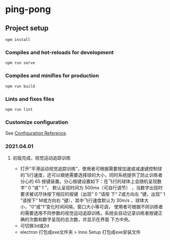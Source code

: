 # ping-pong

## Project setup
```
npm install
```

### Compiles and hot-reloads for development
```
npm run serve
```

### Compiles and minifies for production
```
npm run build
```

### Lints and fixes files
```
npm run lint
```

### Customize configuration
See [Configuration Reference](https://cli.vuejs.org/config/).


### 2021.04.01

1. 初版完成，视觉运动追踪训练

    - 打开“平滑运动视觉追踪训练”，使用者可根据需要按加速或减速键控制球
          的飞行速度，还可以根绝需要选择球的大小，同时系统提供了防止训练者分心的
          65 按键装置。分心按键设置如下：在飞行的球体上会随机呈现数字“ 0 ”或“ 1
          ”， 默认呈现时间为 500ms（可自行调节）
          ，当数字出现时要求被试尽快按下相应的按键（出现“ 0 ”请按 下“ Z或方向左
          ”键，出现“ 1 ”请按下“ M或方向右 ”键），其中飞行速度默认为 30m/s
          ，球体大小，“0”或“1”变化时间间隔，窗口大小等可调，
          使用者可根据不同训练者的需要选用不同参数的视觉运动追踪训练。系统会自动记录训练者按键正确的次数和数字呈现的总次数，并显示在界面
          下方中央。
    - 可切换3d或2d
    - electron 打包成exe文件夹 > Inno Setup 打包成exe安装文件
